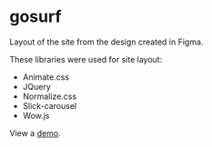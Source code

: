 # gosurf
Layout of the site from the design created in Figma.

<p>These libraries were used for site layout:</p>

<ul>
	<li>Animate.css</li>
	<li>JQuery</li>
	<li>Normalize.css</li>
	<li>Slick-carousel</li>
	<li>Wow.js</li>
</ul>

<p>View a <a href="https://igor-muram.github.io/gosurf/index.html" target="_blank">demo</a>.</p>